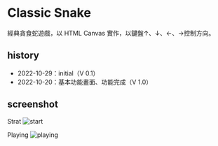 # Classic Snake
經典貪食蛇遊戲，以 HTML Canvas 實作，以鍵盤↑、↓、←、→控制方向。

## history 
- 2022-10-29：initial（V 0.1）
- 2022-10-20：基本功能畫面、功能完成（V 1.0）

## screenshot
Strat 
![start](https://i.imgur.com/5HxQe2L.png)

Playing
![playing](https://i.imgur.com/9bH5EBF.png)
